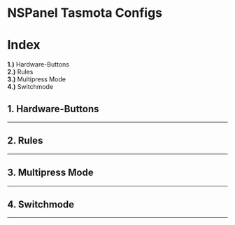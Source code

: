 # NSPanel Tasmota Configs

# Index
**1.)** Hardware-Buttons  
**2.)** Rules  
**3.)** Multipress Mode  
**4.)** Switchmode


## 1. Hardware-Buttons

***

## 2. Rules

***

## 3. Multipress Mode

***

## 4. Switchmode

***

